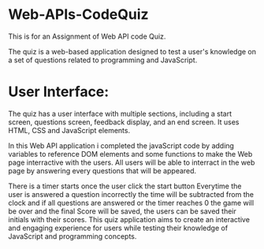 # Web-APIs-CodeQuiz
This is for an Assignment of Web API code Quiz.

The quiz is a web-based application designed to test a user's knowledge on a set of questions related to programming and JavaScript.

# User Interface:
The quiz has a user interface with multiple sections, including a start screen, questions screen, feedback display, and an end screen.
It uses HTML, CSS and JavaScript elements.

In this Web API application i completed the javaScript code by adding variables to reference DOM elements and some functions to make the Web page interractive with the users.
All users will be able to interract in the web page by answering every questions that will be appeared.

There is a timer starts once the user click the start button
Everytime the user is answered a question incorrectly the time will be subtracted from the clock and if all questions are answered or the timer reaches 0 the game will be over and the final Score will be saved, the users can be saved their initials with their scores.
This quiz application aims to create an interactive and engaging experience for users while testing their knowledge of JavaScript and programming concepts.

